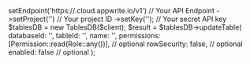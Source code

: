 <?php

use Appwrite\Client;
use Appwrite\Services\TablesDB;
use Appwrite\Permission;
use Appwrite\Role;

$client = (new Client())
    ->setEndpoint('https://<REGION>.cloud.appwrite.io/v1') // Your API Endpoint
    ->setProject('<YOUR_PROJECT_ID>') // Your project ID
    ->setKey('<YOUR_API_KEY>'); // Your secret API key

$tablesDB = new TablesDB($client);

$result = $tablesDB->updateTable(
    databaseId: '<DATABASE_ID>',
    tableId: '<TABLE_ID>',
    name: '<NAME>',
    permissions: [Permission::read(Role::any())], // optional
    rowSecurity: false, // optional
    enabled: false // optional
);